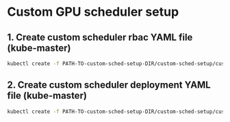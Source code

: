 # Custom GPU scheduler setup

## 1\. Create custom scheduler rbac YAML file (kube-master)

```bash
kubectl create -f PATH-TO-custom-sched-setup-DIR/custom-sched-setup/custom-scheduler-rbac.yaml
```

## 2\. Create custom scheduler deployment YAML file (kube-master)

```bash
kubectl create -f PATH-TO-custom-sched-setup-DIR/custom-sched-setup/custom-scheduler-dep.yaml
```
